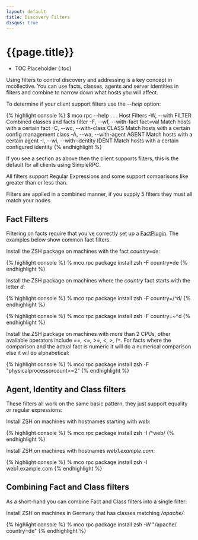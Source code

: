 ```yaml
---
layout: default
title: Discovery Filters
disqus: true
---
```


[FactPlugin]: /mcollective/reference/plugins/facts.html

# {{page.title}}

 * TOC Placeholder
 {:toc}

Using filters to control discovery and addressing is a key concept in mcollective.
You can use facts, classes, agents and server identities in filters and combine
to narrow down what hosts you will affect.

To determine if your client support filters use the _--help_ option:


{% highlight console %}
$ mco rpc --help
.
.
.
Host Filters
    -W, --with FILTER                Combined classes and facts filter
    -F, --wf, --with-fact fact=val   Match hosts with a certain fact
    -C, --wc, --with-class CLASS     Match hosts with a certain config management class
    -A, --wa, --with-agent AGENT     Match hosts with a certain agent
    -I, --wi, --with-identity IDENT  Match hosts with a certain configured identity
{% endhighlight %}

If you see a section as above then the client supports filters, this is the default
for all clients using SimpleRPC.

All filters support Regular Expressions and some support comparisons like greater than
or less than.

Filters are applied in a combined manner, if you supply 5 filters they must all match
your nodes.

## Fact Filters

Filtering on facts require that you've correctly set up a [FactPlugin].  The examples below
show common fact filters.

Install the ZSH package on machines with the fact _country=de_:

{% highlight console %}
% mco rpc package install zsh -F country=de
{% endhighlight %}

Install the ZSH package on machines where the _country_ fact starts with the letter _d_:

{% highlight console %}
% mco rpc package install zsh -F country=/^d/
{% endhighlight %}

{% highlight console %}
% mco rpc package install zsh -F country=~^d
{% endhighlight %}

Install the ZSH package on machines with more than 2 CPUs, other available operators
include _==, &lt;=, &gt;=, &lt;, &gt;, !=_.  For facts where the comparison and the
actual fact is numeric it will do a numerical comparison else it wil do alphabetical:

{% highlight console %}
% mco rpc package install zsh -F "physicalprocessorcount>=2"
{% endhighlight %}

## Agent, Identity and Class filters

These filters all work on the same basic pattern, they just support equality or regular
expressions:

Install ZSH on machines with hostnames starting with _web_:

{% highlight console %}
% mco rpc package install zsh -I /^web/
{% endhighlight %}

Install ZSH on machines with hostnames _web1.example.com_:

{% highlight console %}
% mco rpc package install zsh -I web1.example.com
{% endhighlight %}

## Combining Fact and Class filters

As a short-hand you can combine Fact and Class filters into a single filter:

Install ZSH on machines in Germany that has classes matching _/apache/_:

{% highlight console %}
% mco rpc package install zsh -W "/apache/ country=de"
{% endhighlight %}

